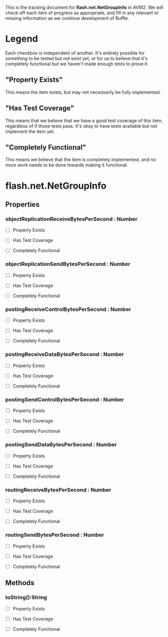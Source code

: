 This is the tracking document for **flash.net.NetGroupInfo** in AVM2. We will check off each item of progress as appropriate, and fill in any relevant or missing information as we continue development of Ruffle.
# Legend

Each checkbox is independent of another. It's entirely possible for something to be tested but not exist yet, or for us to believe that it's completely functional but we haven't made enough tests to prove it.
## "Property Exists"

This means the item exists, but may not necessarily be fully implemented.
## "Has Test Coverage"

This means that we believe that we have a good test coverage of this item, regardless of if those tests pass. It's okay to have tests available but not implement the item yet.
## "Completely Functional"

This means we believe that the item is completely implemented, and no more work needs to be done towards making it functional.
# flash.net.NetGroupInfo
## Properties
### objectReplicationReceiveBytesPerSecond : Number

* [ ] Property Exists

* [ ] Has Test Coverage

* [ ] Completely Functional


### objectReplicationSendBytesPerSecond : Number

* [ ] Property Exists

* [ ] Has Test Coverage

* [ ] Completely Functional


### postingReceiveControlBytesPerSecond : Number

* [ ] Property Exists

* [ ] Has Test Coverage

* [ ] Completely Functional


### postingReceiveDataBytesPerSecond : Number

* [ ] Property Exists

* [ ] Has Test Coverage

* [ ] Completely Functional


### postingSendControlBytesPerSecond : Number

* [ ] Property Exists

* [ ] Has Test Coverage

* [ ] Completely Functional


### postingSendDataBytesPerSecond : Number

* [ ] Property Exists

* [ ] Has Test Coverage

* [ ] Completely Functional


### routingReceiveBytesPerSecond : Number

* [ ] Property Exists

* [ ] Has Test Coverage

* [ ] Completely Functional


### routingSendBytesPerSecond : Number

* [ ] Property Exists

* [ ] Has Test Coverage

* [ ] Completely Functional


## Methods
### toString():String

* [ ] Property Exists

* [ ] Has Test Coverage

* [ ] Completely Functional